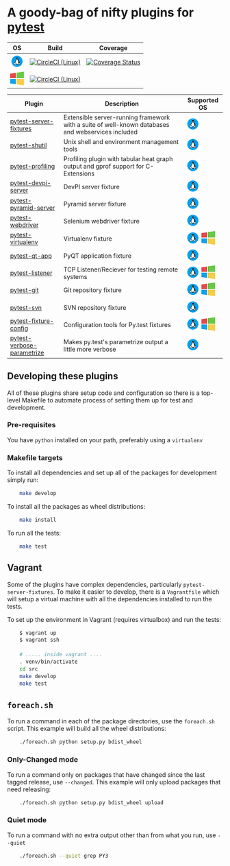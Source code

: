 # A goody-bag of nifty plugins for [pytest](https://pytest.org)

OS | Build                                                                                                                                                            | Coverage |
 ------  |------------------------------------------------------------------------------------------------------------------------------------------------------------------| -------- |
 ![Linux](img/linux.png) | [![CircleCI (Linux)](https://circleci.com/gh/man-group/pytest-plugins/tree/master.svg?style=svg)](https://circleci.com/gh/man-group/pytest-plugins/tree/master)  | [![Coverage Status](https://coveralls.io/repos/github/manahl/pytest-plugins/badge.svg?branch=master)](https://coveralls.io/github/manahl/pytest-plugins?branch=master)
 ![Windows](img/windows.png) | [![CircleCI (Linux)](https://circleci.com/gh/man-group/pytest-plugins/tree/master.svg?style=svg)](https://circleci.com/gh/man-group/pytest-plugins/tree/master)  |

Plugin | Description | Supported OS |
------ | ----------- | ------------ |
| [pytest-server-fixtures](pytest-server-fixtures) |  Extensible server-running framework with a suite of well-known databases and webservices included | ![Linux](img/linux.png)
| [pytest-shutil](pytest-shutil) | Unix shell and environment management tools |![Linux](img/linux.png)
| [pytest-profiling](pytest-profiling) | Profiling plugin with tabular heat graph output and gprof support for C-Extensions |![Linux](img/linux.png)
| [pytest-devpi-server](pytest-devpi-server) | DevPI server fixture |![Linux](img/linux.png)
| [pytest-pyramid-server](pytest-pyramid-server) | Pyramid server fixture |![Linux](img/linux.png)
| [pytest-webdriver](pytest-webdriver) | Selenium webdriver fixture |![Linux](img/linux.png)
| [pytest-virtualenv](pytest-virtualenv) | Virtualenv fixture |![Linux](img/linux.png) ![Windows](img/windows.png)
| [pytest-qt-app](pytest-qt-app) | PyQT application fixture |![Linux](img/linux.png)
| [pytest-listener](pytest-listener)  | TCP Listener/Reciever for testing remote systems |![Linux](img/linux.png) ![Windows](img/windows.png)
| [pytest-git](pytest-git) | Git repository fixture |![Linux](img/linux.png) ![Windows](img/windows.png)
| [pytest-svn](pytest-svn) | SVN repository fixture |![Linux](img/linux.png)
| [pytest-fixture-config](pytest-fixture-config) | Configuration tools for Py.test fixtures |![Linux](img/linux.png) ![Windows](img/windows.png)
| [pytest-verbose-parametrize](pytest-verbose-parametrize) | Makes py.test's parametrize output a little more verbose |![Linux](img/linux.png)


## Developing these plugins

All of these plugins share setup code and configuration so there is a top-level Makefile to
automate process of setting them up for test and development.

### Pre-requisites

You have `python` installed on your path, preferably using a `virtualenv`

### Makefile targets

To install all dependencies and set up all of the packages for development simply run:

```bash
    make develop
```

To install all the packages as wheel distributions:

```bash
    make install
```

To run all the tests:

```bash
    make test
```

## Vagrant

Some of the plugins have complex dependencies, particularly `pytest-server-fixtures`.
To make it easier to develop, there is a `Vagrantfile` which will setup a virtual machine
with all the dependencies installed to run the tests.

To set up the environment in Vagrant (requires virtualbox) and run the tests:

```bash
    $ vagrant up
    $ vagrant ssh

    # ..... inside vagrant ....
    . venv/bin/activate
    cd src
    make develop
    make test
```

## `foreach.sh`

To run a command in each of the package directories, use the `foreach.sh` script.
This example will build all the wheel distributions:

```bash
    ./foreach.sh python setup.py bdist_wheel
```

### Only-Changed mode

To run a command only on packages that have changed since the last tagged release, use `--changed`.
This example will only upload packages that need releasing:

```bash
    ./foreach.sh python setup.py bdist_wheel upload
```

### Quiet mode

To run a command with no extra output other than from what you run, use `--quiet`
```bash
    ./foreach.sh --quiet grep PY3
```



